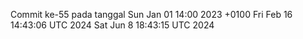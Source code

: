 Commit ke-55 pada tanggal Sun Jan 01 14:00 2023 +0100
Fri Feb 16 14:43:06 UTC 2024
Sat Jun  8 18:43:15 UTC 2024
